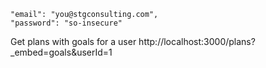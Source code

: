 	"email": "you@stgconsulting.com",
	"password": "so-insecure"

Get plans with goals for a user
http://localhost:3000/plans?_embed=goals&userId=1

